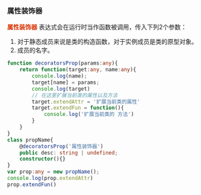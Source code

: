  
### 属性装饰器
**<font color="#d63200">属性装饰器</font>**  表达式会在运行时当作函数被调用，传入下列2个参数：
1. 对于静态成员来说是类的构造函数，对于实例成员是类的原型对象。
2. 成员的名字。
```ts
function decoratorsProp(params:any){
    return function(target:any, name:any){
        console.log(name);
        target[name] = params;
        console.log(target)
        // 在这里扩展当前类的属性以及方法 
        target.extendAttr = '扩展当前类的属性'
        target.extendFun = function(){
            console.log('扩展当前类的 方法')
        }
    }
}
class propName{
    @decoratorsProp('属性装饰器')
    public desc: string | undefined;
    constructor(){}
}
var prop:any = new propName(); 
console.log(prop.extendAttr)
prop.extendFun()
```


 